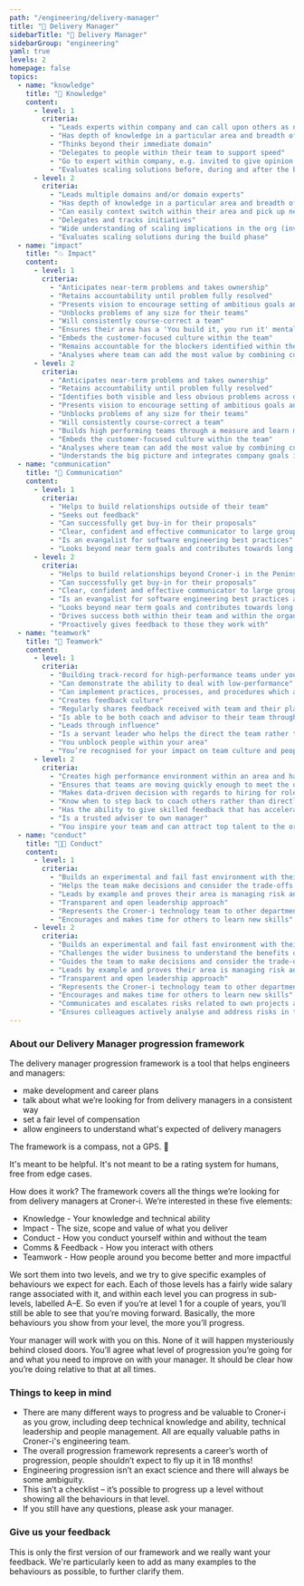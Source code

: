 ```yaml
---
path: "/engineering/delivery-manager"
title: "📐 Delivery Manager"
sidebarTitle: "📐 Delivery Manager"
sidebarGroup: "engineering"
yaml: true
levels: 2
homepage: false
topics:
  - name: "knowledge"
    title: "🧠 Knowledge"
    content:
      - level: 1
        criteria:
          - "Leads experts within company and can call upon others as needed"
          - "Has depth of knowledge in a particular area and breadth of knowledge across their domain"
          - "Thinks beyond their immediate domain"
          - "Delegates to people within their team to support speed"
          - "Go to expert within company, e.g. invited to give opinion at C Suite meetings"
          - "Evaluates scaling solutions before, during and after the build phase"
      - level: 2
        criteria:
          - "Leads multiple domains and/or domain experts"
          - "Has depth of knowledge in a particular area and breadth of knowledge across their domain"
          - "Can easily context switch within their area and pick up new concepts"
          - "Delegates and tracks initiatives"
          - "Wide understanding of scaling implications in the org (investment, risk)"
          - "Evaluates scaling solutions during the build phase"
  - name: "impact"
    title: "💥 Impact"
    content:
      - level: 1
        criteria:
          - "Anticipates near-term problems and takes ownership"
          - "Retains accountability until problem fully resolved"
          - "Presents vision to encourage setting of ambitious goals and helps direct execution"
          - "Unblocks problems of any size for their teams"
          - "Will consistently course-correct a team"
          - "Ensures their area has a 'You build it, you run it' mentality"
          - "Embeds the customer-focused culture within the team"
          - "Remains accountable for the blockers identified within the team that hinder our ability to help customers"
          - "Analyses where team can add the most value by combining customer focus with positive business results"
      - level: 2
        criteria:
          - "Anticipates near-term problems and takes ownership"
          - "Retains accountability until problem fully resolved"
          - "Identifies both visible and less obvious problems across domains/for the org e.g - potential opportunity losses if we don’t do something and a competitor does - and prioritises accordingly"
          - "Presents vision to encourage setting of ambitious goals and helps direct execution"
          - "Unblocks problems of any size for their teams"
          - "Will consistently course-correct a team"
          - "Builds high performing teams through a measure and learn mentatility"
          - "Embeds the customer-focused culture within the team"
          - "Analyses where team can add the most value by combining customer focus with positive business results"
          - "Understands the big picture and integrates company goals into their area"
  - name: "communication"
    title: "💬 Communication"
    content:
      - level: 1
        criteria:
          - "Helps to build relationships outside of their team"
          - "Seeks out feedback"
          - "Can successfully get buy-in for their proposals"
          - "Clear, confident and effective communicator to large groups of people"
          - "Is an evangalist for software engineering best practices"
          - "Looks beyond near term goals and contributes towards long term vision and strategy for Croner-i's technology"
      - level: 2
        criteria:
          - "Helps to build relationships beyond Croner-i in the Peninsula Group"
          - "Can successfully get buy-in for their proposals"
          - "Clear, confident and effective communicator to large groups of people"
          - "Is an evangalist for software engineering best practices and experiments with and implements new techniques"
          - "Looks beyond near term goals and contributes towards long term vision and strategy for Croner-i's technology"
          - "Drives success both within their team and within the organisation across several teams."
          - "Proactively gives feedback to those they work with"
  - name: "teamwork"
    title: "🤝 Teamwork"
    content:
      - level: 1
        criteria:
          - "Building track-record for high-performance teams under your direction"
          - "Can demonstrate the ability to deal with low-performance"
          - "Can implement practices, processes, and procedures which allow managing from a distance"
          - "Creates feedback culture"
          - "Regularly shares feedback received with team and their plans to work on it"
          - "Is able to be both coach and advisor to their team through regular 1:1s"
          - "Leads through influence"
          - "Is a servant leader who helps the direct the team rather than a command and control manager"
          - "You unblock people within your area"
          - "You’re recognised for your impact on team culture and people want to work with you"
      - level: 2
        criteria:
          - "Creates high performance environment within an area and has experience dealing with low-performance"
          - "Ensures that teams are moving quickly enough to meet the outlined goals"
          - "Makes data-driven decision with regards to hiring for roles in their teams to ensure that their squad remain high-performing"
          - "Know when to step back to coach others rather than directly driving initiatives"
          - "Has the ability to give skilled feedback that has accelerated the development of reports"
          - "Is a trusted adviser to own manager"
          - "You inspire your team and can attract top talent to the organisation"
  - name: "conduct"
    title: "👩‍💻 Conduct"
    content:
      - level: 1
        criteria:
          - "Builds an experimental and fail fast environment with their area"
          - "Helps the team make decisions and consider the trade-offs between time/cost/quality"
          - "Leads by example and proves their area is managing risk and compliance within appetite"
          - "Transparent and open leadership approach"
          - "Represents the Croner-i technology team to other departments"
          - "Encourages and makes time for others to learn new skills"
      - level: 2
        criteria:
          - "Builds an experimental and fail fast environment with their area"
          - "Challenges the wider business to understand the benefits of quality and security"
          - "Guides the team to make decisions and consider the trade-offs between time/cost/quality and communicate the impacts to the business"
          - "Leads by example and proves their area is managing risk and compliance"
          - "Transparent and open leadership approach"
          - "Represents the Croner-i technology team to other departments and areas of Peninsula"
          - "Encourages and makes time for others to learn new skills"
          - "Communicates and escalates risks related to own projects and business area"
          - "Ensures colleagues actively analyse and address risks in their area"
---
```

### About our Delivery Manager progression framework
The delivery manager progression framework is a tool that helps engineers and managers:

- make development and career plans
- talk about what we’re looking for from delivery managers in a consistent way
- set a fair level of compensation
- allow engineers to understand what's expected of delivery managers

The framework is a compass, not a GPS. 🧭

It's meant to be helpful. It's not meant to be a rating system for humans, free from edge cases.

How does it work?
The framework covers all the things we’re looking for from delivery managers at Croner-i. We’re interested in these five elements:

- Knowledge - Your knowledge and technical ability
- Impact - The size, scope and value of what you deliver
- Conduct - How you conduct yourself within and without the team
- Comms & Feedback - How you interact with others
- Teamwork - How people around you become better and more impactful

We sort them into two levels, and we try to give specific examples of behaviours we expect for each. Each of those levels has a fairly wide salary range associated with it, and within each level you can progress in sub-levels, labelled A–E. So even if you’re at level 1 for a couple of years, you’ll still be able to see that you’re moving forward. Basically, the more behaviours you show from your level, the more you’ll progress.

Your manager will work with you on this. None of it will happen mysteriously behind closed doors. You’ll agree what level of progression you’re going for and what you need to improve on with your manager. It should be clear how you’re doing relative to that at all times.

### Things to keep in mind
- There are many different ways to progress and be valuable to Croner-i as you grow, including deep technical knowledge and ability, technical leadership and people management. All are equally valuable paths in Croner-i's engineering team.
- The overall progression framework represents a career’s worth of progression, people shouldn’t expect to fly up it in 18 months!
- Engineering progression isn’t an exact science and there will always be some ambiguity.
- This isn’t a checklist – it’s possible to progress up a level without showing all the behaviours in that level.
- If you still have any questions, please ask your manager.
### Give us your feedback
This is only the first version of our framework and we really want your feedback. We're particularly keen to add as many examples to the behaviours as possible, to further clarify them.